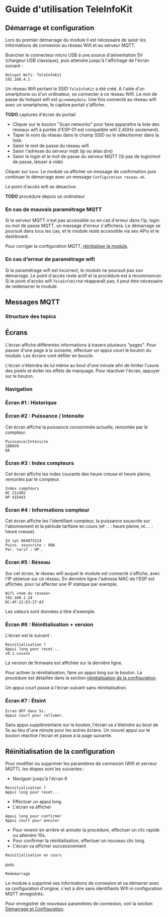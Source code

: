 # Guide d'utilisation TeleInfoKit

## Démarrage et configuration

Lors du premier démarrage du module il est nécessaire de saisir les informations de connexion au réseau Wifi et au serveur MQTT.

Brancher le connecteur micro USB à une source d'alimentation 5V (chargeur USB classique), puis attendre jusqu'à l'affichage de l'écran suivant :

```
Hotspot Wifi: TeleInfoKit
192.168.4.1
```

Un réseau Wifi portant le SSID `TeleInfoKit` a été créé. A l'aide d'un smartphone ou d'un ordinateur, se connecter à ce réseau Wifi. Le mot de passe du hotspot wifi est `givememydata`. Une fois connecté au réseau wifi avec un smartphone, le captive portail s'affiche.

**TODO** captures d'écran du portail

* Cliquer sur le bouton "Scan networks" pour faire apparaître la liste des réseaux wifi à portée (l'ESP-01 est compatible wifi 2.4GHz seulement).
* Taper le nom du réseau dans le champ SSID ou le sélectionner dans la liste.
* Saisir le mot de passe du réseau wifi
* Saisir l'adresse du serveur mqtt (ip ou alias dns)
* Saisir le login et le mot de passe du serveur MQTT (Si pas de login/mot de passe, laisser à vide)

Cliquer sur `Save`. Le module va afficher un message de confirmation puis continuer le démarrage avec un message `Configuration reseau ok`.

Le point d'accès wifi se désactive.

**TODO** procédure depuis un ordinateur

### En cas de mauvais paramétrage MQTT

Si le serveur MQTT n'est pas accessible ou en cas d'erreur dans l'ip, login ou mot de passe MQTT, un message d'erreur s'affichera. Le démarrage se poursuit dans tous les cas, et le module reste accessible via ses APIs et le dashboard.

Pour corriger la configuration MQTT, [réinitialiser le module](#Réinitialisation-de-la-configuration).

### En cas d'erreur de paramétrage wifi

Si le paramétrage wifi est incorrect, le module ne poursuit pas son démarrage. Le point d'accès reste actif et la procédure est à recommencer. Si le point d'accès wifi `TeleInfoKit`ne réapparaît pas, il peut être nécessaire de redémarrer le module.

## Messages MQTT

### Structure des topics

## Écrans

L'écran affiche différentes informations à travers plusieurs "pages". Pour passer d'une page à la suivante, effectuer un appui court le bouton du module. Les écrans vont défiler en boucle.

L'écran s'éteindra de lui même au bout d'une minute afin de limiter l'usure des pixels et éviter les effets de marquage. Pour réactiver l'écran, appuyer sur le bouton.

### Navigation

### Écran #1 : Historique

### Écran #2 : Puissance / Intensite

Cet écran affiche la puissance consommée actuelle, remontée par le compteur.

```text
Puissance/Intensite
1800VA
8A
```

### Écran #3 : Index compteurs

Cet écran affiche les index courants des heure creuse et heure pleine, remontés par le compteur.

```text
Index compteurs
HC 211485
HP 415443
```

### Écran #4 : Informations compteur

Cet écran affiche les l'identifiant compteur, la puissance souscrite sur l'abonnement et la période tarifaire en cours (`HP..` : heure pleine, `HC..` : heure creuse).

```text
Id cpt 064875214
Puiss. souscrite : 90A
Per. tarif : HP..
```

### Écran #5 : Réseau

Sur cet écran, le réseau wifi auquel le module est connecté s'affiche, avec l'IP obtenue sur ce réseau. En dernière ligne l'adresse MAC de l'ESP est affichée, pour lui affecter une IP statique par exemple.

```text
Wifi <nom du reseau>
192.168.1.24
DC:4F:22:E3:27:A3
```

Les valeurs sont données à titre d'exemple.

### Écran #6 : Réinitialisation + version

L'écran est le suivant :

```text
Reinitialisation ?
Appui long pour reset...
v0.1.xxxxxx
```

La version de firmware est affichée sur la dernière ligne.

Pour activer la réinitialisation, faire un appui long sur le bouton. La procédure est détaillée dans la section [réinitialisation de la configuration](#Réinitialisation-de-la-configuration).

Un appui court passe à l'écran suivant sans réinitialisation.

### Écran #7 : Éteint

```text
Ecran OFF dans 5s.
Appui court pour rallumer.
```

Sans appui supplémentaire sur le bouton, l'écran va s'éteindre au bout de 5s au lieu d'une minute pour les autres écrans. Un nouvel appui sur le bouton réactive l'écran et passe à la page suivante.

## Réinitialisation de la configuration

Pour modifier ou supprimer les paramètres de connexion (Wifi et serveur MQTT), les étapes sont les suivantes :

* Naviguer jusqu'à l'écran 6

```text
Reinitialisation ?
Appui long pour reset...
```

* Effectuer un appui long
* L'écran va afficher

```text
Appui long pour confirmer
Appui court pour annuler
```

* Pour revenir en arrière et annuler la procédure, effectuer un clic rapide ou attendre 10s.
* Pour confirmer la réinitialisation, effectuer un nouveau clic long.
* L'écran va afficher successivement

```text
Reinitialisation en cours
```

puis

```text
Redemarrage
```

Le module a supprimé ses informations de connexion et va démarrer avec sa configuration d'origine, c'est à dire sans identifiants Wifi ni configuration MQTT enregistrés.

Pour enregistrer de nouveaux paramètres de connexion, voir la section [Démarrage et Configuration](#démarrage-et-configuration).
